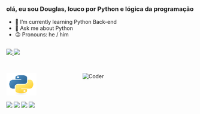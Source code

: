 ### olá, eu sou Douglas, louco por Python e lógica da programação

- 🌱 I’m currently learning Python Back-end
- 💬 Ask me about Python 
- 😉 Pronouns: he / him

##

<div> 
  <a href="https://beacons.ai/DouglasCastroSousa">
  <img height="160em" src="https://github-readme-stats.vercel.app/api?username=DouglasCastroSousa&show_icons=true&theme=github_dark&include_all_commits=true&count_private=false">
  <img height="160em" src="https://github-readme-stats.vercel.app/api/top-langs/?username=DouglasCastroSousa&layout=compact&langs_count=16&theme=github_dark">
</div>

##
    
<div style="display: inline_block"><br>
  <img align="center" alt="Rafa-Python" height="60" width="80" src="https://raw.githubusercontent.com/devicons/devicon/master/icons/python/python-original.svg">
  <img align="right" alt="Coder" height="180" width="300" src="https://gifs.eco.br/wp-content/uploads/2022/11/gifs-de-programador-17.gif">
</div>
  <br>

<div>
  <a href="https://www.instagram.com/douglas_castro1087" target="_blank"><img src="https://img.shields.io/badge/-Instagram-%23E4405F?style=for-the-badge&logo=instagram&logoColor=white" target="_blank"></a>
  <a href = "mailto:contatorafaballerini@gmail.com"><img src="https://img.shields.io/badge/-Gmail-%23333?style=for-the-badge&logo=gmail&logoColor=white" target="_blank"></a>
  <a href="https://www.linkedin.com/in/douglas-de-castro-sousa-89b2a9214" target="_blank"><img src="https://img.shields.io/badge/-LinkedIn-%230077B5?style=for-the-badge&logo=linkedin&logoColor=white" target="_blank"></a> 
  <a href="https://leetcode.com/DouglasCastro01/" target="_blank"><img src="https://img.shields.io/badge/-LeetCode-FFA116?style=for-the-badge&logo=LeetCode&logoColor=black"></a>
</div>
